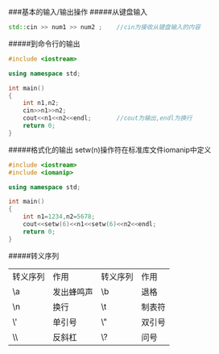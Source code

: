 ###基本的输入/输出操作
#####从键盘输入
```cpp
std::cin >> num1 >> num2 ;    //cin为接收从键盘输入的内容
```
#####到命令行的输出
```cpp
#include <iostream>

using namespace std;

int main()
{
	int n1,n2;
	cin>>n1>>n2;
	cout<<n1<<n2<<endl;       //cout为输出,endl为换行
	return 0;
}
```
#####格式化的输出
setw(n)操作符在标准库文件iomanip中定义
```cpp
#include <iostream>
#include <iomanip>

using namespace std;

int main()
{
	int n1=1234,n2=5678;
	cout<<setw(6)<<n1<<setw(6)<<n2<<endl;
	return 0;
}
```
#####转义序列
<table>
<tr><td>转义序列</td><td>作用</td><td>转义序列</td><td>作用</td></tr>
<tr><td>\a</td><td>发出蜂鸣声</td><td>\b</td><td>退格</td></tr>
<tr><td>\n</td><td>换行</td><td>\t</td><td>制表符</td></tr>
<tr><td>\'</td><td>单引号</td><td>\"</td><td>双引号</td></tr>
<tr><td>\\</td><td>反斜杠</td><td>\?</td><td>问号</td></tr>
</table>
